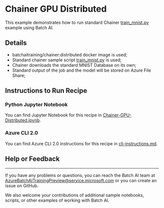 # Chainer GPU Distributed

This example demonstrates how to run standard Chainer [train_mnist.py](https://github.com/chainer/chainer/blob/master/examples/mnist/train_mnist.py) example using Batch AI.

## Details

- batchaitraining/chainer:distributed docker image is used;
- Standard chainer sample script [train_mnist.py](https://github.com/chainer/chainer/blob/master/examples/mnist/train_mnist.py) is used;
- Chainer downloads the standard MNIST Database on its own;
- Standard output of the job and the model will be stored on Azure File Share;

## Instructions to Run Recipe

### Python Jupyter Notebook

You can find Jupyter Notebook for this recipe in [Chainer-GPU-Distributed.ipynb](./Chainer-GPU-Distributed.ipynb).

### Azure CLI 2.0

You can find Azure CLI 2.0 instructions for this recipe in [cli-instructions.md](./cli-instructions.md).


## Help or Feedback
--------------------
If you have any problems or questions, you can reach the Batch AI team at [AzureBatchAITrainingPreview@service.microsoft.com](mailto:AzureBatchAITrainingPreview@service.microsoft.com) or you can create an issue on GitHub.

We also welcome your contributions of additional sample notebooks, scripts, or other examples of working with Batch AI.
